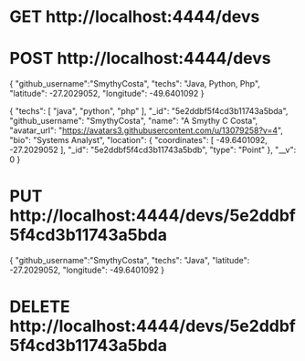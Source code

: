 
# GET http://localhost:4444/devs

# POST http://localhost:4444/devs

{
	"github_username":"SmythyCosta", 
	"techs": "Java, Python, Php",
	"latitude": -27.2029052,
	"longitude": -49.6401092
}


{
    "techs": [
        "java",
        "python",
        "php"
    ],
    "_id": "5e2ddbf5f4cd3b11743a5bda",
    "github_username": "SmythyCosta",
    "name": "A Smythy C Costa",
    "avatar_url": "https://avatars3.githubusercontent.com/u/13079258?v=4",
    "bio": "Systems Analyst",
    "location": {
        "coordinates": [
            -49.6401092,
            -27.2029052
        ],
        "_id": "5e2ddbf5f4cd3b11743a5bdb",
        "type": "Point"
    },
    "__v": 0
}


# PUT http://localhost:4444/devs/5e2ddbf5f4cd3b11743a5bda

{
	"github_username":"SmythyCosta", 
	"techs": "Java",
	"latitude": -27.2029052,
	"longitude": -49.6401092
}


# DELETE http://localhost:4444/devs/5e2ddbf5f4cd3b11743a5bda